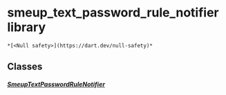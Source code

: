 


# smeup_text_password_rule_notifier library






    *[<Null safety>](https://dart.dev/null-safety)*





## Classes

##### [SmeupTextPasswordRuleNotifier](../smeup_models_notifiers_smeup_text_password_rule_notifier/SmeupTextPasswordRuleNotifier-class.md)



 















